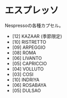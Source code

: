 # エスプレッソ

Nespressoの各種カプセル。

* [12] KAZAAR (季節限定)
* [10] RISTRETTO
* [09] ARPEGGIO
* [08] ROMA
* [06] LIVANTO
* [05] CAPRICCIO
* [04] VOLLUTO
* [03] COSI
* [10] INDRIYA
* [06] ROSABAYA
* [05] DULSAO